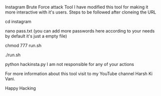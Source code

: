 
Instagram Brute Force attack Tool
I have modified this tool for making it more interactive with it's users.
Steps to be followed after cloneing the URL

cd instagram

nano pass.txt (you can add more passwords here according to your needs by default it's just a empty file)

chmod 777 run.sh

./run.sh

python hackinsta.py
I am not responsible for any of your actions

For more information about this tool visit to my YouTube channel Harsh Ki Vani.

Happy Hacking
